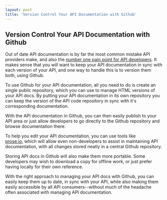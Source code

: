 ```yaml
---
layout: post
title: 'Version Control Your API Documentation with Github'
---
```

<h2>Version Control Your API Documentation with Github</h2>
<p>Out of date API documentation is by far the most common mistake API providers make, and also the <a href="http://blog.programmableweb.com/2010/08/12/web-api-documentation-best-practices/">number one pain point for API developers</a>.  It makes sense that you will want to keep your API documentation in sync with each version of your API, and one way to handle this is to version them both, using Github.</p>
<p>To use Github for your API documentation, all you need to do is create an single public repository, which you can use to manage HTML versions of your API docs.  By putting your API documentation in its own repository you can keep the version of the API code repository in sync with it's corresponding documentation.</p>
<p>With the API documentation in Github, you can then easily publish to your API area or just allow developers to go directly to the Github repository and browse documentation there.</p>
<p>To help you edit your API documentation, you can use tools like <a href="http://prose.io/">prose.io</a>,&nbsp;which will allow even non-developers to assist in maintaining API documentation, with all changes stored neatly in a central Github repository.</p>
<p>Storing API docs in Github will also make them more portable.  Some developers may wish to download a copy for offline work, or just prefer having locally for their own reference.</p>
<p style="page-break-after: always;">With the right approach to managing your API docs with Github, you can easily keep them up to date, in sync with your API, while also making them easily accessible by all API consumers--without much of the headache often associated with managing API documentation.</p>